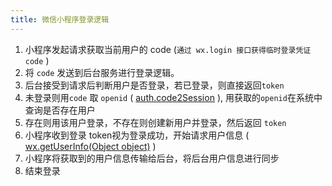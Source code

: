```yaml
---
title: 微信小程序登录逻辑
---
```


1. 小程序发起请求获取当前用户的 code (`通过 wx.login 接口获得临时登录凭证 code` ) 
2. 将 `code` 发送到后台服务进行登录逻辑。
3.  后台接受到请求后判断用户是否登录，若已登录，则直接返回`token`
4. 未登录则用`code` 取 `openid` ( [auth.code2Session](https://developers.weixin.qq.com/miniprogram/dev/api-backend/open-api/login/auth.code2Session.html) ), 用获取的`openid`在系统中查询是否存在用户
5. 存在则用该用户登录，不存在则创建新用户并登录，然后返回 `token`
6. 小程序收到登录 token视为登录成功，开始请求用户信息 ( [wx.getUserInfo(Object object)](https://developers.weixin.qq.com/miniprogram/dev/api/open-api/user-info/wx.getUserInfo.html) ) 
7. 小程序将获取到的用户信息传输给后台，将后台用户信息进行同步
8. 结束登录

